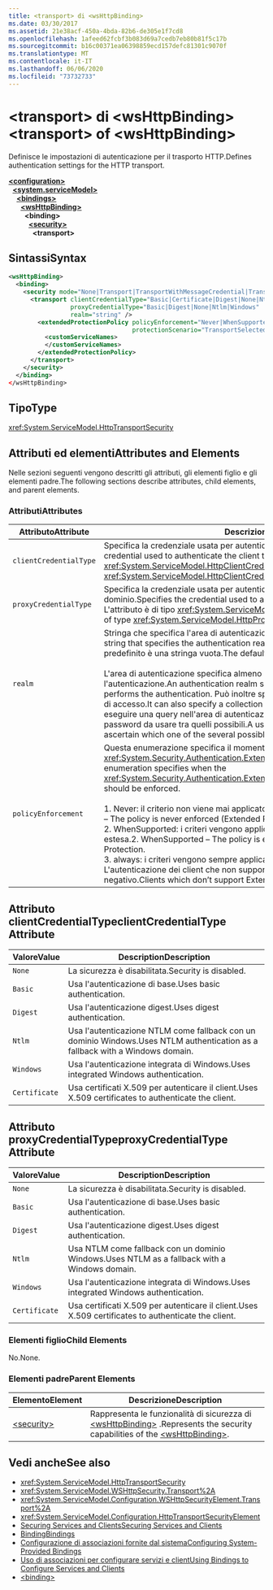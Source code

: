 ```yaml
---
title: <transport> di <wsHttpBinding>
ms.date: 03/30/2017
ms.assetid: 21e38acf-450a-4bda-82b6-de305e1f7cd8
ms.openlocfilehash: 1afeed62fcbf3b083d69a7cedb7eb80b81f5c17b
ms.sourcegitcommit: b16c00371ea06398859ecd157defc81301c9070f
ms.translationtype: MT
ms.contentlocale: it-IT
ms.lasthandoff: 06/06/2020
ms.locfileid: "73732733"
---
```

# <a name="transport-of-wshttpbinding"></a><span data-ttu-id="91db6-102">\<transport> di \<wsHttpBinding></span><span class="sxs-lookup"><span data-stu-id="91db6-102">\<transport> of \<wsHttpBinding></span></span>

<span data-ttu-id="91db6-103">Definisce le impostazioni di autenticazione per il trasporto HTTP.</span><span class="sxs-lookup"><span data-stu-id="91db6-103">Defines authentication settings for the HTTP transport.</span></span>

[**\<configuration>**](../configuration-element.md)\
&nbsp;&nbsp;[**\<system.serviceModel>**](system-servicemodel.md)\
&nbsp;&nbsp;&nbsp;&nbsp;[**\<bindings>**](bindings.md)\
&nbsp;&nbsp;&nbsp;&nbsp;&nbsp;&nbsp;[**\<wsHttpBinding>**](wshttpbinding.md)\
&nbsp;&nbsp;&nbsp;&nbsp;&nbsp;&nbsp;&nbsp;&nbsp;**\<binding>**\
&nbsp;&nbsp;&nbsp;&nbsp;&nbsp;&nbsp;&nbsp;&nbsp;&nbsp;&nbsp;[**\<security>**](security-of-wshttpbinding.md)\
&nbsp;&nbsp;&nbsp;&nbsp;&nbsp;&nbsp;&nbsp;&nbsp;&nbsp;&nbsp;&nbsp;&nbsp;**\<transport>**  

## <a name="syntax"></a><span data-ttu-id="91db6-104">Sintassi</span><span class="sxs-lookup"><span data-stu-id="91db6-104">Syntax</span></span>

```xml
<wsHttpBinding>
  <binding>
    <security mode="None|Transport|TransportWithMessageCredential|TransportCredentialOnly">
      <transport clientCredentialType="Basic|Certificate|Digest|None|Ntlm|Windows"
                 proxyCredentialType="Basic|Digest|None|Ntlm|Windows"
                 realm="string" />
        <extendedProtectionPolicy policyEnforcement="Never|WhenSupported|Always"
                                  protectionScenario="TransportSelected|TrustedProxy">
          <customServiceNames>
          </customServiceNames>
        </extendedProtectionPolicy>
      </transport>
    </security>
  </binding>
</wsHttpBinding>
```

## <a name="type"></a><span data-ttu-id="91db6-105">Tipo</span><span class="sxs-lookup"><span data-stu-id="91db6-105">Type</span></span>

<xref:System.ServiceModel.HttpTransportSecurity>

## <a name="attributes-and-elements"></a><span data-ttu-id="91db6-106">Attributi ed elementi</span><span class="sxs-lookup"><span data-stu-id="91db6-106">Attributes and Elements</span></span>

<span data-ttu-id="91db6-107">Nelle sezioni seguenti vengono descritti gli attributi, gli elementi figlio e gli elementi padre.</span><span class="sxs-lookup"><span data-stu-id="91db6-107">The following sections describe attributes, child elements, and parent elements.</span></span>

### <a name="attributes"></a><span data-ttu-id="91db6-108">Attributi</span><span class="sxs-lookup"><span data-stu-id="91db6-108">Attributes</span></span>

|<span data-ttu-id="91db6-109">Attributo</span><span class="sxs-lookup"><span data-stu-id="91db6-109">Attribute</span></span>|<span data-ttu-id="91db6-110">Descrizione</span><span class="sxs-lookup"><span data-stu-id="91db6-110">Description</span></span>|
|---------------|-----------------|
|`clientCredentialType`|<span data-ttu-id="91db6-111">Specifica la credenziale usata per autenticare il client presso il servizio.</span><span class="sxs-lookup"><span data-stu-id="91db6-111">Specifies the credential used to authenticate the client to the service.</span></span> <span data-ttu-id="91db6-112">L'attributo è di tipo <xref:System.ServiceModel.HttpClientCredentialType>.</span><span class="sxs-lookup"><span data-stu-id="91db6-112">This attribute is of type <xref:System.ServiceModel.HttpClientCredentialType>.</span></span>|
|`proxyCredentialType`|<span data-ttu-id="91db6-113">Specifica la credenziale usata per autenticare il client presso un proxy di dominio.</span><span class="sxs-lookup"><span data-stu-id="91db6-113">Specifies the credential used to authenticate the client to a domain proxy.</span></span> <span data-ttu-id="91db6-114">L'attributo è di tipo <xref:System.ServiceModel.HttpProxyCredentialType>.</span><span class="sxs-lookup"><span data-stu-id="91db6-114">This attribute is of type <xref:System.ServiceModel.HttpProxyCredentialType>.</span></span>|
|`realm`|<span data-ttu-id="91db6-115">Stringa che specifica l'area di autenticazione per l'autenticazione di base o digest.</span><span class="sxs-lookup"><span data-stu-id="91db6-115">A string that specifies the authentication realm for digest or basic authentication.</span></span> <span data-ttu-id="91db6-116">Il valore predefinito è una stringa vuota.</span><span class="sxs-lookup"><span data-stu-id="91db6-116">The default is an empty string.</span></span><br /><br /> <span data-ttu-id="91db6-117">L'area di autenticazione specifica almeno il nome dell'host che esegue l'autenticazione.</span><span class="sxs-lookup"><span data-stu-id="91db6-117">An authentication realm specifies at least the name of the host that performs the authentication.</span></span> <span data-ttu-id="91db6-118">Può inoltre specificare una raccolta di utenti aventi diritto di accesso.</span><span class="sxs-lookup"><span data-stu-id="91db6-118">It can also specify a collection of users that has access.</span></span> <span data-ttu-id="91db6-119">Un utente può eseguire una query nell'area di autenticazione per verificare i nomi utente e le password da usare tra quelli possibili.</span><span class="sxs-lookup"><span data-stu-id="91db6-119">A user can query the authentication realm to ascertain which one of the several possible usernames and passwords can be used.</span></span>|
|`policyEnforcement`|<span data-ttu-id="91db6-120">Questa enumerazione specifica il momento in cui deve essere applicato l'oggetto <xref:System.Security.Authentication.ExtendedProtection.ExtendedProtectionPolicy>.</span><span class="sxs-lookup"><span data-stu-id="91db6-120">This enumeration specifies when the <xref:System.Security.Authentication.ExtendedProtection.ExtendedProtectionPolicy> should be enforced.</span></span><br /><br /> <span data-ttu-id="91db6-121">1. Never: il criterio non viene mai applicato (la protezione estesa è disabilitata).</span><span class="sxs-lookup"><span data-stu-id="91db6-121">1.  Never – The policy is never enforced (Extended Protection is disabled).</span></span><br /><span data-ttu-id="91db6-122">2. WhenSupported: i criteri vengono applicati solo se il client supporta la protezione estesa.</span><span class="sxs-lookup"><span data-stu-id="91db6-122">2.  WhenSupported – The policy is enforced only if the client supports Extended Protection.</span></span><br /><span data-ttu-id="91db6-123">3. always: i criteri vengono sempre applicati.</span><span class="sxs-lookup"><span data-stu-id="91db6-123">3.  Always – The policy is always enforced.</span></span> <span data-ttu-id="91db6-124">L'autenticazione dei client che non supportano la protezione estesa avrà esito negativo.</span><span class="sxs-lookup"><span data-stu-id="91db6-124">Clients which don’t support Extended Protection will fail to authenticate.</span></span>|

## <a name="clientcredentialtype-attribute"></a><span data-ttu-id="91db6-125">Attributo clientCredentialType</span><span class="sxs-lookup"><span data-stu-id="91db6-125">clientCredentialType Attribute</span></span>

|<span data-ttu-id="91db6-126">Valore</span><span class="sxs-lookup"><span data-stu-id="91db6-126">Value</span></span>|<span data-ttu-id="91db6-127">Description</span><span class="sxs-lookup"><span data-stu-id="91db6-127">Description</span></span>|
|-----------|-----------------|
|`None`|<span data-ttu-id="91db6-128">La sicurezza è disabilitata.</span><span class="sxs-lookup"><span data-stu-id="91db6-128">Security is disabled.</span></span>|
|`Basic`|<span data-ttu-id="91db6-129">Usa l'autenticazione di base.</span><span class="sxs-lookup"><span data-stu-id="91db6-129">Uses basic authentication.</span></span>|
|`Digest`|<span data-ttu-id="91db6-130">Usa l'autenticazione digest.</span><span class="sxs-lookup"><span data-stu-id="91db6-130">Uses digest authentication.</span></span>|
|`Ntlm`|<span data-ttu-id="91db6-131">Usa l'autenticazione NTLM come fallback con un dominio Windows.</span><span class="sxs-lookup"><span data-stu-id="91db6-131">Uses NTLM authentication as a fallback with a Windows domain.</span></span>|
|`Windows`|<span data-ttu-id="91db6-132">Usa l'autenticazione integrata di Windows.</span><span class="sxs-lookup"><span data-stu-id="91db6-132">Uses integrated Windows authentication.</span></span>|
|`Certificate`|<span data-ttu-id="91db6-133">Usa certificati X.509 per autenticare il client.</span><span class="sxs-lookup"><span data-stu-id="91db6-133">Uses X.509 certificates to authenticate the client.</span></span>|

## <a name="proxycredentialtype-attribute"></a><span data-ttu-id="91db6-134">Attributo proxyCredentialType</span><span class="sxs-lookup"><span data-stu-id="91db6-134">proxyCredentialType Attribute</span></span>

|<span data-ttu-id="91db6-135">Valore</span><span class="sxs-lookup"><span data-stu-id="91db6-135">Value</span></span>|<span data-ttu-id="91db6-136">Description</span><span class="sxs-lookup"><span data-stu-id="91db6-136">Description</span></span>|
|-----------|-----------------|
|`None`|<span data-ttu-id="91db6-137">La sicurezza è disabilitata.</span><span class="sxs-lookup"><span data-stu-id="91db6-137">Security is disabled.</span></span>|
|`Basic`|<span data-ttu-id="91db6-138">Usa l'autenticazione di base.</span><span class="sxs-lookup"><span data-stu-id="91db6-138">Uses basic authentication.</span></span>|
|`Digest`|<span data-ttu-id="91db6-139">Usa l'autenticazione digest.</span><span class="sxs-lookup"><span data-stu-id="91db6-139">Uses digest authentication.</span></span>|
|`Ntlm`|<span data-ttu-id="91db6-140">Usa NTLM come fallback con un dominio Windows.</span><span class="sxs-lookup"><span data-stu-id="91db6-140">Uses NTLM as a fallback with a Windows domain.</span></span>|
|`Windows`|<span data-ttu-id="91db6-141">Usa l'autenticazione integrata di Windows.</span><span class="sxs-lookup"><span data-stu-id="91db6-141">Uses integrated Windows authentication.</span></span>|
|`Certificate`|<span data-ttu-id="91db6-142">Usa certificati X.509 per autenticare il client.</span><span class="sxs-lookup"><span data-stu-id="91db6-142">Uses X.509 certificates to authenticate the client.</span></span>|

### <a name="child-elements"></a><span data-ttu-id="91db6-143">Elementi figlio</span><span class="sxs-lookup"><span data-stu-id="91db6-143">Child Elements</span></span>

<span data-ttu-id="91db6-144">No.</span><span class="sxs-lookup"><span data-stu-id="91db6-144">None.</span></span>

### <a name="parent-elements"></a><span data-ttu-id="91db6-145">Elementi padre</span><span class="sxs-lookup"><span data-stu-id="91db6-145">Parent Elements</span></span>

|<span data-ttu-id="91db6-146">Elemento</span><span class="sxs-lookup"><span data-stu-id="91db6-146">Element</span></span>|<span data-ttu-id="91db6-147">Descrizione</span><span class="sxs-lookup"><span data-stu-id="91db6-147">Description</span></span>|
|-------------|-----------------|
|[\<security>](security-of-wshttpbinding.md)|<span data-ttu-id="91db6-148">Rappresenta le funzionalità di sicurezza di [\<wsHttpBinding>](wshttpbinding.md) .</span><span class="sxs-lookup"><span data-stu-id="91db6-148">Represents the security capabilities of the [\<wsHttpBinding>](wshttpbinding.md).</span></span>|

## <a name="see-also"></a><span data-ttu-id="91db6-149">Vedi anche</span><span class="sxs-lookup"><span data-stu-id="91db6-149">See also</span></span>

- <xref:System.ServiceModel.HttpTransportSecurity>
- <xref:System.ServiceModel.WSHttpSecurity.Transport%2A>
- <xref:System.ServiceModel.Configuration.WSHttpSecurityElement.Transport%2A>
- <xref:System.ServiceModel.Configuration.HttpTransportSecurityElement>
- [<span data-ttu-id="91db6-150">Securing Services and Clients</span><span class="sxs-lookup"><span data-stu-id="91db6-150">Securing Services and Clients</span></span>](../../../wcf/feature-details/securing-services-and-clients.md)
- [<span data-ttu-id="91db6-151">Binding</span><span class="sxs-lookup"><span data-stu-id="91db6-151">Bindings</span></span>](../../../wcf/bindings.md)
- [<span data-ttu-id="91db6-152">Configurazione di associazioni fornite dal sistema</span><span class="sxs-lookup"><span data-stu-id="91db6-152">Configuring System-Provided Bindings</span></span>](../../../wcf/feature-details/configuring-system-provided-bindings.md)
- [<span data-ttu-id="91db6-153">Uso di associazioni per configurare servizi e client</span><span class="sxs-lookup"><span data-stu-id="91db6-153">Using Bindings to Configure Services and Clients</span></span>](../../../wcf/using-bindings-to-configure-services-and-clients.md)
- [\<binding>](bindings.md)
